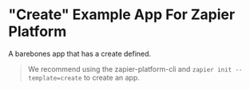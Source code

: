 # "Create" Example App For Zapier Platform

A barebones app that has a create defined.

> We recommend using the zapier-platform-cli and `zapier init --template=create` to create an app.

